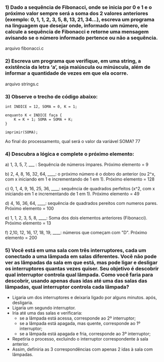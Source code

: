 ### 1) Dado a sequência de Fibonacci, onde se inicia por 0 e 1 e o próximo valor sempre será a soma dos 2 valores anteriores (exemplo: 0, 1, 1, 2, 3, 5, 8, 13, 21, 34...), escreva um programa na linguagem que desejar onde, informado um número, ele calcule a sequência de Fibonacci e retorne uma mensagem avisando se o número informado pertence ou não a sequência.

arquivo fibonacci.c

### 2) Escreva um programa que verifique, em uma string, a existência da letra ‘a’, seja maiúscula ou minúscula, além de informar a quantidade de vezes em que ela ocorre.

arquivo strings.c

### 3) Observe o trecho de código abaixo: 
```
int INDICE = 12, SOMA = 0, K = 1; 

enquanto K < INDICE faça {
    K = K + 1; SOMA = SOMA + K; 
}

imprimir(SOMA);
```
Ao final do processamento, qual será o valor da variável SOMA? 77

### 4) Descubra a lógica e complete o próximo elemento:
a) 1, 3, 5, 7, ___ : Sequência de números ímpares. Próximo elemento = 9

b) 2, 4, 8, 16, 32, 64, ____: o próximo número é o dobro do anterior (ou 2^x, com x iniciando em 1 e incrementando de 1 em 1). Próximo elemento = 128

c) 0, 1, 4, 9, 16, 25, 36, ____: sequência de quadrados perfeitos (x^2, com x iniciando em 1 e incrementando de 1 em 1). Próximo elemento = 49

d) 4, 16, 36, 64, ____: sequência de quadrados pereitos com numeros pares. Próximo elemento = 100

e) 1, 1, 2, 3, 5, 8, ____: Soma dos dois elementos anteriores (Fibonacci). Próximo elemento = 13

f) 2,10, 12, 16, 17, 18, 19, ____: números que começam com "D". Próximo elemento = 200


### 5) Você está em uma sala com três interruptores, cada um conectado a uma lâmpada em salas diferentes. Você não pode ver as lâmpadas da sala em que está, mas pode ligar e desligar os interruptores quantas vezes quiser. Seu objetivo é descobrir qual interruptor controla qual lâmpada. Como você faria para descobrir, usando apenas duas idas até uma das salas das lâmpadas, qual interruptor controla cada lâmpada? 
- Ligaria um dos interruptores e deixaria ligado por alguns minutos. após, desligaria.
- Ligaria um segundo interruptor.
- Iria até uma das salas e verificaria:
   * se a lâmpada está acessa, corresponde ao 2º interruptor;
   * se a lâmpada está apagada, mas quente, corresponde ao 1º interruptor;
   * se a lâmpada está apagada e fria, corresponde ao 3º interruptor;
- Repetiria o processo, excluindo o interruptor correspondente à sala anterior.
- Assim, definiria as 3 correspondências com apenas 2 idas à sala com lâmpadas.
